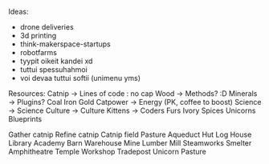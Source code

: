 Ideas:
  - drone deliveries
  - 3d printing
  - think-makerspace-startups
  - robotfarms
  - tyypit oikeit kandei xd
  - tuttui spessuhahmoi
  - voi devaa tuttui softii (unimenu yms)


Resources:
Catnip 		-> 	Lines of code : no cap
Wood 		->	Methods? :D
Minerals	-> 	Plugins?
Coal
Iron
Gold
Catpower	-> 	Energy (PK, coffee to boost)
Science 	-> 	Science
Culture		-> 	Culture
Kittens 	->  Coders
Furs
Ivory
Spices
Unicorns
Blueprints

Gather catnip
Refine catnip
Catnip field
Pasture
Aqueduct
Hut
Log House
Library
Academy
Barn
Warehouse
Mine
Lumber Mill
Steamworks
Smelter
Amphitheatre
Temple
Workshop
Tradepost
Unicorn Pasture
